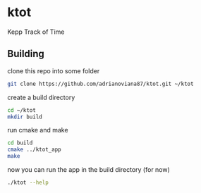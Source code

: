 # ktot
Kepp Track of Time

## Building
clone this repo into some folder

```bash
git clone https://github.com/adrianoviana87/ktot.git ~/ktot
```
create a build directory
```bash
cd ~/ktot
mkdir build
```

run cmake and make
```bash
cd build
cmake ../ktot_app
make
```

now you can run the app in the build directory (for now)
```bash
./ktot --help
```